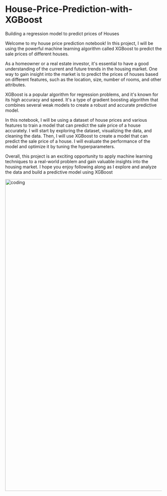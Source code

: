 # House-Price-Prediction-with-XGBoost
Building a regression model to predict prices of Houses

Welcome to my house price prediction notebook! In this project, I will be using the powerful machine learning algorithm called XGBoost to predict the sale prices of different houses.

As a homeowner or a real estate investor, it's essential to have a good understanding of the current and future trends in the housing market. One way to gain insight into the market is to predict the prices of houses based on different features, such as the location, size, number of rooms, and other attributes.

XGBoost is a popular algorithm for regression problems, and it's known for its high accuracy and speed. It's a type of gradient boosting algorithm that combines several weak models to create a robust and accurate predictive model.

In this notebook, I will be using a dataset of house prices and various features to train a model that can predict the sale price of a house accurately. I will start by exploring the dataset, visualizing the data, and cleaning the data. Then, I will use XGBoost to create a model that can predict the sale price of a house. I will evaluate the performance of the model and optimize it by tuning the hyperparameters.

Overall, this project is an exciting opportunity to apply machine learning techniques to a real-world problem and gain valuable insights into the housing market. I hope you enjoy following along as I explore and analyze the data and build a predictive model using XGBoost

<img align="center" alt="coding" width="1000" src="https://www.lendingtree.com/content/uploads/2019/03/for-sale-header.jpg">
